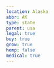 ```yaml
---
location: Alaska
abbr: AK
type: state
parent: usa
legal: true
buy: true
grow: true
hemp: false
medical: true
---
```

